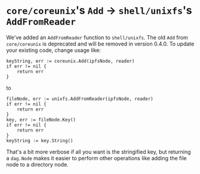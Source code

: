 # `core/coreunix`'s `Add` → `shell/unixfs`'s `AddFromReader`

We've added an `AddFromReader` function to `shell/unixfs`.  The old
`Add` from `core/coreunix` is deprecated and will be removed in
version 0.4.0. To update your existing code, change usage like:

    keyString, err := coreunix.Add(ipfsNode, reader)
    if err != nil {
        return err
    }

to

    fileNode, err := unixfs.AddFromReader(ipfsNode, reader)
    if err != nil {
        return err
    }
    key, err := fileNode.Key()
    if err != nil {
        return err
    }
    keyString := key.String()

That's a bit more verbose if all you want is the stringified key, but
returning a `dag.Node` makes it easier to perform other operations
like adding the file node to a directory node.
